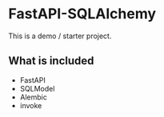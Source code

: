# FastAPI-SQLAlchemy

This is a demo / starter project.

## What is included

- FastAPI
- SQLModel
- Alembic
- invoke
